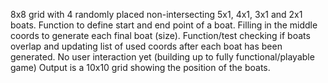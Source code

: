 8x8 grid with 4 randomly placed non-intersecting 5x1, 4x1, 3x1 and 2x1 boats. 
Function to define start and end point of a boat. Filling in the middle coords to generate each final boat (size). 
Function/test checking if boats overlap and updating list of used coords after each boat has been generated. 
No user interaction yet (building up to fully functional/playable game) Output is a 10x10 grid showing the position of the boats.

